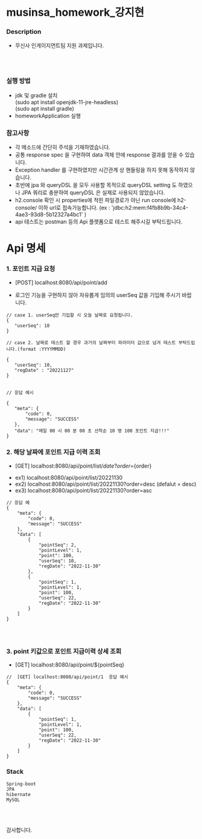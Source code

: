 # musinsa_homework_강지현

### Description

- 무신사 인게이지먼트팀 지원 과제입니다. 

  <br/><br/>

### 실행 방법

- jdk 및 gradle 설치<br/>
  (sudo apt install openjdk-11-jre-headless)<br/>
   (sudo apt install gradle)
- homeworkApplication 실행


### 참고사항

- 각 메소드에 간단히 주석을 기재하였습니다.
- 공통 response spec 을 구현하여 data 객체 안에 response 결과를 얻을 수 있습니다.
- Exception handler 를 구현하였지만 시간관계 상 핸들링을 하지 못해 동작하지 않습니다.
- 초반에 jpa 와 queryDSL 을 모두 사용할 목적으로 queryDSL setting 도 하였으나 JPA 쿼리로 충분하여 queryDSL 은 실제로 사용되지 않았습니다.
- h2.console 확인 시 properties에 적힌 파일경로가 아닌 run console에 h2-console/ 이하 url로 접속가능합니다.
  (ex : 'jdbc:h2:mem:f4fb8b9b-34c4-4ae3-93d8-5b12327a4bc1' )
- api 테스트는 postman 등의 Api 플랫폼으로 테스트 해주시길 부탁드립니다.

# Api 명세
 ### 1. 포인트 지급 요청
- [POST] localhost:8080/api/point/add
* 로그인 기능을 구현하지 않아 자유롭게 임의의 userSeq 값을 기입해 주시기 바랍니다.
 ````
// case 1. userSeq만 기입할 시 오늘 날짜로 요청됩니다.
{
    "userSeq": 10
}

// case 2. 날짜로 테스트 할 경우 과거의 날짜부터 파라미터 값으로 넘겨 테스트 부탁드립니다.(format :YYYYMMDD)

{
    "userSeq": 10,
    "regDate" : "20221127"
}


// 응답 예시

{
    "meta": {
        "code": 0,
        "message": "SUCCESS"
    },
    "data": "매일 00 시 00 분 00 초 선착순 10 명 100 포인트 지급!!!"
}
````

### 2. 해당 날짜에 포인트 지급 이력 조회
- [GET] localhost:8080/api/point/list/${date}?order=${order} 
 
* ex1) localhost:8080/api/point/list/20221130
* ex2) localhost:8080/api/point/list/20221130?order=desc (defalut = desc)
* ex3) localhost:8080/api/point/list/20221130?order=asc

```
// 응답 예
{
    "meta": {
        "code": 0,
        "message": "SUCCESS"
    },
    "data": [
        {
            "pointSeq": 2,
            "pointLevel": 1,
            "point": 100,
            "userSeq": 10,
            "regDate": "2022-11-30"
        },
        {
            "pointSeq": 1,
            "pointLevel": 1,
            "point": 100,
            "userSeq": 22,
            "regDate": "2022-11-30"
        }
    ]
}




```

### 3.  point 키값으로 포인트 지급이력 상세 조회
-  [GET] localhost:8080/api/point/${pointSeq}



```
//  [GET] localhost:8080/api/point/1  응답 예시
{
    "meta": {
        "code": 0,
        "message": "SUCCESS"
    },
    "data": [
        {
            "pointSeq": 1,
            "pointLevel": 1,
            "point": 100,
            "userSeq": 22,
            "regDate": "2022-11-30"
        }
    ]
}

```

### Stack
    Spring-boot
    JPA
    hibernate
    MySQL
<br/><br/>


감사합니다.